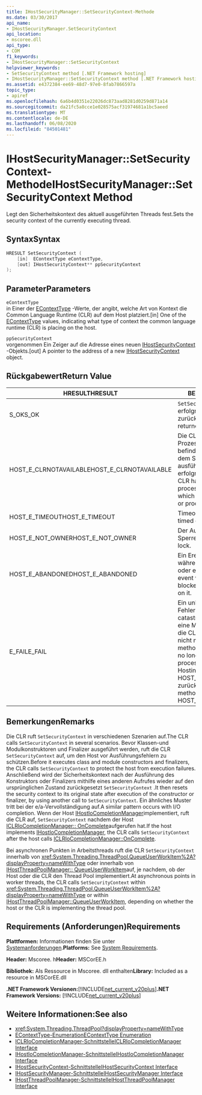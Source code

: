 ```yaml
---
title: IHostSecurityManager::SetSecurityContext-Methode
ms.date: 03/30/2017
api_name:
- IHostSecurityManager.SetSecurityContext
api_location:
- mscoree.dll
api_type:
- COM
f1_keywords:
- IHostSecurityManager::SetSecurityContext
helpviewer_keywords:
- SetSecurityContext method [.NET Framework hosting]
- IHostSecurityManager::SetSecurityContext method [.NET Framework hosting]
ms.assetid: e4372384-ee69-48d7-97e0-8fab7866597a
topic_type:
- apiref
ms.openlocfilehash: 6a6b4d0351e22026dc873aad8281d0259d871a14
ms.sourcegitcommit: da21fc5a8cce1e028575acf31974681a1bc5aeed
ms.translationtype: MT
ms.contentlocale: de-DE
ms.lasthandoff: 06/08/2020
ms.locfileid: "84501481"
---
```

# <a name="ihostsecuritymanagersetsecuritycontext-method"></a><span data-ttu-id="30960-102">IHostSecurityManager::SetSecurityContext-Methode</span><span class="sxs-lookup"><span data-stu-id="30960-102">IHostSecurityManager::SetSecurityContext Method</span></span>
<span data-ttu-id="30960-103">Legt den Sicherheitskontext des aktuell ausgeführten Threads fest.</span><span class="sxs-lookup"><span data-stu-id="30960-103">Sets the security context of the currently executing thread.</span></span>  
  
## <a name="syntax"></a><span data-ttu-id="30960-104">Syntax</span><span class="sxs-lookup"><span data-stu-id="30960-104">Syntax</span></span>  
  
```cpp  
HRESULT SetSecurityContext (  
    [in]  EContextType eContextType,  
    [out] IHostSecurityContext** ppSecurityContext  
);  
```  
  
## <a name="parameters"></a><span data-ttu-id="30960-105">Parameter</span><span class="sxs-lookup"><span data-stu-id="30960-105">Parameters</span></span>  
 `eContextType`  
 <span data-ttu-id="30960-106">in Einer der [EContextType](econtexttype-enumeration.md) -Werte, der angibt, welche Art von Kontext die Common Language Runtime (CLR) auf dem Host platziert.</span><span class="sxs-lookup"><span data-stu-id="30960-106">[in] One of the [EContextType](econtexttype-enumeration.md) values, indicating what type of context the common language runtime (CLR) is placing on the host.</span></span>  
  
 `ppSecurityContext`  
 <span data-ttu-id="30960-107">vorgenommen Ein Zeiger auf die Adresse eines neuen [IHostSecurityContext](ihostsecuritycontext-interface.md) -Objekts.</span><span class="sxs-lookup"><span data-stu-id="30960-107">[out] A pointer to the address of a new [IHostSecurityContext](ihostsecuritycontext-interface.md) object.</span></span>  
  
## <a name="return-value"></a><span data-ttu-id="30960-108">Rückgabewert</span><span class="sxs-lookup"><span data-stu-id="30960-108">Return Value</span></span>  
  
|<span data-ttu-id="30960-109">HRESULT</span><span class="sxs-lookup"><span data-stu-id="30960-109">HRESULT</span></span>|<span data-ttu-id="30960-110">BESCHREIBUNG</span><span class="sxs-lookup"><span data-stu-id="30960-110">Description</span></span>|  
|-------------|-----------------|  
|<span data-ttu-id="30960-111">S_OK</span><span class="sxs-lookup"><span data-stu-id="30960-111">S_OK</span></span>|<span data-ttu-id="30960-112">`SetSecurityContext`wurde erfolgreich zurückgegeben.</span><span class="sxs-lookup"><span data-stu-id="30960-112">`SetSecurityContext` returned successfully.</span></span>|  
|<span data-ttu-id="30960-113">HOST_E_CLRNOTAVAILABLE</span><span class="sxs-lookup"><span data-stu-id="30960-113">HOST_E_CLRNOTAVAILABLE</span></span>|<span data-ttu-id="30960-114">Die CLR wurde nicht in einen Prozess geladen, oder die CLR befindet sich in einem Zustand, in dem Sie verwalteten Code nicht ausführen oder den-Befehl nicht erfolgreich verarbeiten kann.</span><span class="sxs-lookup"><span data-stu-id="30960-114">The CLR has not been loaded into a process, or the CLR is in a state in which it cannot run managed code or process the call successfully.</span></span>|  
|<span data-ttu-id="30960-115">HOST_E_TIMEOUT</span><span class="sxs-lookup"><span data-stu-id="30960-115">HOST_E_TIMEOUT</span></span>|<span data-ttu-id="30960-116">Timeout des Aufrufes.</span><span class="sxs-lookup"><span data-stu-id="30960-116">The call timed out.</span></span>|  
|<span data-ttu-id="30960-117">HOST_E_NOT_OWNER</span><span class="sxs-lookup"><span data-stu-id="30960-117">HOST_E_NOT_OWNER</span></span>|<span data-ttu-id="30960-118">Der Aufrufer ist nicht Besitzer der Sperre.</span><span class="sxs-lookup"><span data-stu-id="30960-118">The caller does not own the lock.</span></span>|  
|<span data-ttu-id="30960-119">HOST_E_ABANDONED</span><span class="sxs-lookup"><span data-stu-id="30960-119">HOST_E_ABANDONED</span></span>|<span data-ttu-id="30960-120">Ein Ereignis wurde abgebrochen, während ein blockierter Thread oder eine Fiber darauf wartete.</span><span class="sxs-lookup"><span data-stu-id="30960-120">An event was canceled while a blocked thread or fiber was waiting on it.</span></span>|  
|<span data-ttu-id="30960-121">E_FAIL</span><span class="sxs-lookup"><span data-stu-id="30960-121">E_FAIL</span></span>|<span data-ttu-id="30960-122">Ein unbekannter schwerwiegender Fehler ist aufgetreten.</span><span class="sxs-lookup"><span data-stu-id="30960-122">An unknown catastrophic failure occurred.</span></span> <span data-ttu-id="30960-123">Wenn eine Methode E_FAIL zurückgibt, ist die CLR innerhalb des Prozesses nicht mehr verwendbar.</span><span class="sxs-lookup"><span data-stu-id="30960-123">When a method returns E_FAIL, the CLR is no longer usable within the process.</span></span> <span data-ttu-id="30960-124">Nachfolgende Aufrufe von Hostingmethoden geben HOST_E_CLRNOTAVAILABLE zurück.</span><span class="sxs-lookup"><span data-stu-id="30960-124">Subsequent calls to hosting methods return HOST_E_CLRNOTAVAILABLE.</span></span>|  
  
## <a name="remarks"></a><span data-ttu-id="30960-125">Bemerkungen</span><span class="sxs-lookup"><span data-stu-id="30960-125">Remarks</span></span>  
 <span data-ttu-id="30960-126">Die CLR ruft `SetSecurityContext` in verschiedenen Szenarien auf.</span><span class="sxs-lookup"><span data-stu-id="30960-126">The CLR calls `SetSecurityContext` in several scenarios.</span></span> <span data-ttu-id="30960-127">Bevor Klassen-und Modulkonstruktoren und Finalizer ausgeführt werden, ruft die CLR `SetSecurityContext` auf, um den Host vor Ausführungsfehlern zu schützen.</span><span class="sxs-lookup"><span data-stu-id="30960-127">Before it executes class and module constructors and finalizers, the CLR calls `SetSecurityContext` to protect the host from execution failures.</span></span> <span data-ttu-id="30960-128">Anschließend wird der Sicherheitskontext nach der Ausführung des Konstruktors oder Finalizers mithilfe eines anderen Aufrufes wieder auf den ursprünglichen Zustand zurückgesetzt `SetSecurityContext` .</span><span class="sxs-lookup"><span data-stu-id="30960-128">It then resets the security context to its original state after execution of the constructor or finalizer, by using another call to `SetSecurityContext`.</span></span> <span data-ttu-id="30960-129">Ein ähnliches Muster tritt bei der e/a-Vervollständigung auf.</span><span class="sxs-lookup"><span data-stu-id="30960-129">A similar pattern occurs with I/O completion.</span></span> <span data-ttu-id="30960-130">Wenn der Host [IHostIoCompletionManager](ihostiocompletionmanager-interface.md)implementiert, ruft die CLR auf, `SetSecurityContext` nachdem der Host [ICLRIoCompletionManager:: OnComplete](iclriocompletionmanager-oncomplete-method.md)aufgerufen hat.</span><span class="sxs-lookup"><span data-stu-id="30960-130">If the host implements [IHostIoCompletionManager](ihostiocompletionmanager-interface.md), the CLR calls `SetSecurityContext` after the host calls [ICLRIoCompletionManager::OnComplete](iclriocompletionmanager-oncomplete-method.md).</span></span>  
  
 <span data-ttu-id="30960-131">Bei asynchronen Punkten in Arbeitsthreads ruft die CLR `SetSecurityContext` innerhalb von <xref:System.Threading.ThreadPool.QueueUserWorkItem%2A?displayProperty=nameWithType> oder innerhalb von [IHostThreadPoolManager:: QueueUserWorkItem](ihostthreadpoolmanager-queueuserworkitem-method.md)auf, je nachdem, ob der Host oder die CLR den Thread Pool implementiert.</span><span class="sxs-lookup"><span data-stu-id="30960-131">At asynchronous points in worker threads, the CLR calls `SetSecurityContext` within <xref:System.Threading.ThreadPool.QueueUserWorkItem%2A?displayProperty=nameWithType> or within [IHostThreadPoolManager::QueueUserWorkItem](ihostthreadpoolmanager-queueuserworkitem-method.md), depending on whether the host or the CLR is implementing the thread pool.</span></span>  
  
## <a name="requirements"></a><span data-ttu-id="30960-132">Requirements (Anforderungen)</span><span class="sxs-lookup"><span data-stu-id="30960-132">Requirements</span></span>  
 <span data-ttu-id="30960-133">**Plattformen:** Informationen finden Sie unter [Systemanforderungen](../../get-started/system-requirements.md).</span><span class="sxs-lookup"><span data-stu-id="30960-133">**Platforms:** See [System Requirements](../../get-started/system-requirements.md).</span></span>  
  
 <span data-ttu-id="30960-134">**Header:** Mscoree. h</span><span class="sxs-lookup"><span data-stu-id="30960-134">**Header:** MSCorEE.h</span></span>  
  
 <span data-ttu-id="30960-135">**Bibliothek:** Als Ressource in Mscoree. dll enthalten</span><span class="sxs-lookup"><span data-stu-id="30960-135">**Library:** Included as a resource in MSCorEE.dll</span></span>  
  
 <span data-ttu-id="30960-136">**.NET Framework Versionen:**[!INCLUDE[net_current_v20plus](../../../../includes/net-current-v20plus-md.md)]</span><span class="sxs-lookup"><span data-stu-id="30960-136">**.NET Framework Versions:** [!INCLUDE[net_current_v20plus](../../../../includes/net-current-v20plus-md.md)]</span></span>  
  
## <a name="see-also"></a><span data-ttu-id="30960-137">Weitere Informationen:</span><span class="sxs-lookup"><span data-stu-id="30960-137">See also</span></span>

- <xref:System.Threading.ThreadPool?displayProperty=nameWithType>
- [<span data-ttu-id="30960-138">EContextType-Enumeration</span><span class="sxs-lookup"><span data-stu-id="30960-138">EContextType Enumeration</span></span>](econtexttype-enumeration.md)
- [<span data-ttu-id="30960-139">ICLRIoCompletionManager-Schnittstelle</span><span class="sxs-lookup"><span data-stu-id="30960-139">ICLRIoCompletionManager Interface</span></span>](iclriocompletionmanager-interface.md)
- [<span data-ttu-id="30960-140">IHostIoCompletionManager-Schnittstelle</span><span class="sxs-lookup"><span data-stu-id="30960-140">IHostIoCompletionManager Interface</span></span>](ihostiocompletionmanager-interface.md)
- [<span data-ttu-id="30960-141">IHostSecurityContext-Schnittstelle</span><span class="sxs-lookup"><span data-stu-id="30960-141">IHostSecurityContext Interface</span></span>](ihostsecuritycontext-interface.md)
- [<span data-ttu-id="30960-142">IHostSecurityManager-Schnittstelle</span><span class="sxs-lookup"><span data-stu-id="30960-142">IHostSecurityManager Interface</span></span>](ihostsecuritymanager-interface.md)
- [<span data-ttu-id="30960-143">IHostThreadPoolManager-Schnittstelle</span><span class="sxs-lookup"><span data-stu-id="30960-143">IHostThreadPoolManager Interface</span></span>](ihostthreadpoolmanager-interface.md)
